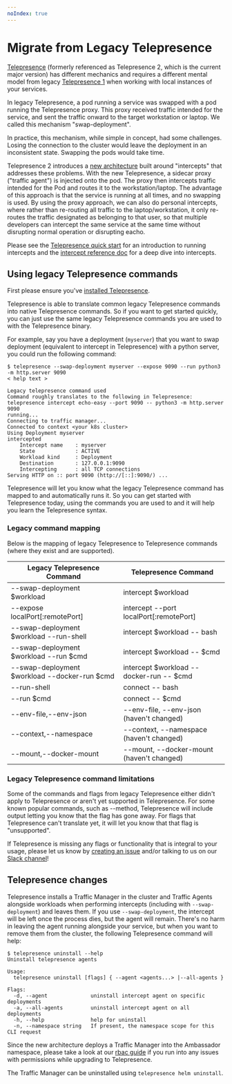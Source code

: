 ```yaml
---
noIndex: true
---
```


# Migrate from Legacy Telepresence

[Telepresence](https://www.getambassador.io/products/blackbird/api-development) (formerly referenced as Telepresence 2, which is the current major version) has different mechanics and requires a different mental model from legacy [Telepresence 1](https://archive.getambassador.io/docs/telepresence/1.0/discussion/overview) when working with local instances of your services.

In legacy Telepresence, a pod running a service was swapped with a pod running the Telepresence proxy. This proxy received traffic intended for the service, and sent the traffic onward to the target workstation or laptop. We called this mechanism "swap-deployment".

In practice, this mechanism, while simple in concept, had some challenges. Losing the connection to the cluster would leave the deployment in an inconsistent state. Swapping the pods would take time.

Telepresence 2 introduces a [new architecture](../technical-reference/architecture.md) built around "intercepts" that addresses these problems. With the new Telepresence, a sidecar proxy ("traffic agent") is injected onto the pod. The proxy then intercepts traffic intended for the Pod and routes it to the workstation/laptop. The advantage of this approach is that the service is running at all times, and no swapping is used. By using the proxy approach, we can also do personal intercepts, where rather than re-routing all traffic to the laptop/workstation, it only re-routes the traffic designated as belonging to that user, so that multiple developers can intercept the same service at the same time without disrupting normal operation or disrupting eacho.

Please see the [Telepresence quick start](../) for an introduction to running intercepts and the [intercept reference doc](../technical-reference/intercepts/) for a deep dive into intercepts.

## Using legacy Telepresence commands

First please ensure you've [installed Telepresence](install.md).

Telepresence is able to translate common legacy Telepresence commands into native Telepresence commands. So if you want to get started quickly, you can just use the same legacy Telepresence commands you are used to with the Telepresence binary.

For example, say you have a deployment (`myserver`) that you want to swap deployment (equivalent to intercept in Telepresence) with a python server, you could run the following command:

```
$ telepresence --swap-deployment myserver --expose 9090 --run python3 -m http.server 9090
< help text >

Legacy telepresence command used
Command roughly translates to the following in Telepresence:
telepresence intercept echo-easy --port 9090 -- python3 -m http.server 9090
running...
Connecting to traffic manager...
Connected to context <your k8s cluster>
Using Deployment myserver
intercepted
    Intercept name    : myserver
    State             : ACTIVE
    Workload kind     : Deployment
    Destination       : 127.0.0.1:9090
    Intercepting      : all TCP connections
Serving HTTP on :: port 9090 (http://[::]:9090/) ...
```

Telepresence will let you know what the legacy Telepresence command has mapped to and automatically runs it. So you can get started with Telepresence today, using the commands you are used to and it will help you learn the Telepresence syntax.

### Legacy command mapping

Below is the mapping of legacy Telepresence to Telepresence commands (where they exist and are supported).

| Legacy Telepresence Command                   | Telepresence Command                      |
| --------------------------------------------- | ----------------------------------------- |
| --swap-deployment $workload                   | intercept $workload                       |
| --expose localPort\[:remotePort]              | intercept --port localPort\[:remotePort]  |
| --swap-deployment $workload --run-shell       | intercept $workload -- bash               |
| --swap-deployment $workload --run $cmd        | intercept $workload -- $cmd               |
| --swap-deployment $workload --docker-run $cmd | intercept $workload --docker-run -- $cmd  |
| --run-shell                                   | connect -- bash                           |
| --run $cmd                                    | connect -- $cmd                           |
| --env-file,--env-json                         | --env-file, --env-json (haven't changed)  |
| --context,--namespace                         | --context, --namespace (haven't changed)  |
| --mount,--docker-mount                        | --mount, --docker-mount (haven't changed) |

### Legacy Telepresence command limitations

Some of the commands and flags from legacy Telepresence either didn't apply to Telepresence or aren't yet supported in Telepresence. For some known popular commands, such as --method, Telepresence will include output letting you know that the flag has gone away. For flags that Telepresence can't translate yet, it will let you know that that flag is "unsupported".

If Telepresence is missing any flags or functionality that is integral to your usage, please let us know by [creating an issue](https://github.com/telepresenceio/telepresence/issues) and/or talking to us on our [Slack channel](http://a8r.io/slack)!

## Telepresence changes

Telepresence installs a Traffic Manager in the cluster and Traffic Agents alongside workloads when performing intercepts (including with `--swap-deployment`) and leaves them. If you use `--swap-deployment`, the intercept will be left once the process dies, but the agent will remain. There's no harm in leaving the agent running alongside your service, but when you want to remove them from the cluster, the following Telepresence command will help:

```
$ telepresence uninstall --help
Uninstall telepresence agents

Usage:
  telepresence uninstall [flags] { --agent <agents...> |--all-agents }

Flags:
  -d, --agent              uninstall intercept agent on specific deployments
  -a, --all-agents         uninstall intercept agent on all deployments
  -h, --help               help for uninstall
  -n, --namespace string   If present, the namespace scope for this CLI request
```

Since the new architecture deploys a Traffic Manager into the Ambassador namespace, please take a look at our [rbac guide](../technical-reference/rbac.md) if you run into any issues with permissions while upgrading to Telepresence.

The Traffic Manager can be uninstalled using `telepresence helm uninstall`.
